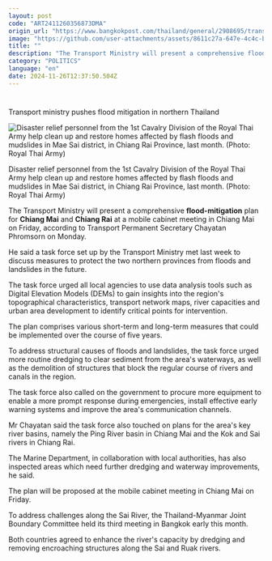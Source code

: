 ```yaml
---
layout: post
code: "ART2411260356873DMA"
origin_url: "https://www.bangkokpost.com/thailand/general/2908695/transport-ministry-pushes-flood-mitigation-in-northern-thailand"
image: "https://github.com/user-attachments/assets/8611c27a-647e-4c4c-bf0c-59e6384f3287"
title: ""
description: "The Transport Ministry will present a comprehensive flood-mitigation plan for Chiang Mai and Chiang Rai at a mobile cabinet meeting in Chiang Mai on Friday, according to Transport Permanent Secretary Chayatan Phromsorn on Monday."
category: "POLITICS"
language: "en"
date: 2024-11-26T12:37:50.504Z
---
```


# 

Transport ministry pushes flood mitigation in northern Thailand

![Disaster relief personnel from the 1st Cavalry Division of the Royal Thai Army help clean up and restore homes affected by flash floods and mudslides in Mae Sai district, in Chiang Rai Province, last month. (Photo: Royal Thai Army)](https://github.com/user-attachments/assets/3f0a79e4-d9db-4818-a9ce-0c84445af624)

Disaster relief personnel from the 1st Cavalry Division of the Royal Thai Army help clean up and restore homes affected by flash floods and mudslides in Mae Sai district, in Chiang Rai Province, last month. (Photo: Royal Thai Army)

The Transport Ministry will present a comprehensive **flood-mitigation** plan for **Chiang Mai** and **Chiang Rai** at a mobile cabinet meeting in Chiang Mai on Friday, according to Transport Permanent Secretary Chayatan Phromsorn on Monday.

He said a task force set up by the Transport Ministry met last week to discuss measures to protect the two northern provinces from floods and landslides in the future.

The task force urged all local agencies to use data analysis tools such as Digital Elevation Models (DEMs) to gain insights into the region's topographical characteristics, transport network maps, river capacities and urban area development to identify critical points for intervention.

The plan comprises various short-term and long-term measures that could be implemented over the course of five years.

To address structural causes of floods and landslides, the task force urged more routine dredging to clear sediment from the area's waterways, as well as the demolition of structures that block the regular course of rivers and canals in the region.

The task force also called on the government to procure more equipment to enable a more prompt response during emergencies, install effective early warning systems and improve the area's communication channels.

Mr Chayatan said the task force also touched on plans for the area's key river basins, namely the Ping River basin in Chiang Mai and the Kok and Sai rivers in Chiang Rai.

The Marine Department, in collaboration with local authorities, has also inspected areas which need further dredging and waterway improvements, he said.

The plan will be proposed at the mobile cabinet meeting in Chiang Mai on Friday.

To address challenges along the Sai River, the Thailand-Myanmar Joint Boundary Committee held its third meeting in Bangkok early this month.

Both countries agreed to enhance the river's capacity by dredging and removing encroaching structures along the Sai and Ruak rivers.